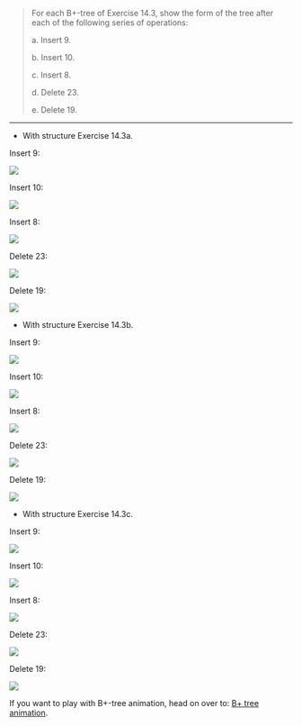 > For each B+-tree of Exercise 14.3, show the form of the tree after each of 
> the following series of operations: 
> 
> a. Insert 9. 
> 
> b. Insert 10. 
> 
> c. Insert 8. 
> 
> d. Delete 23. 
> 
> e. Delete 19. 

--------------------------------

* With structure Exercise 14.3a. 

Insert 9: 

<img src="../14.4a_insert9.jpg">

Insert 10: 

<img src="../14.4a_insert10.jpg">

Insert 8: 

<img src="../14.4a_insert8.jpg">

Delete 23: 

<img src="../14.4a_delete23.png">

Delete 19: 

<img src="../14.4a_delete19.png">

* With structure Exercise 14.3b.

Insert 9: 

<img src="../14.4b_insert9.png">

Insert 10: 

<img src="../14.4b_insert10.png">

Insert 8: 

<img src="../14.4b_insert8.jpg">

Delete 23: 

<img src="../14.4b_delete23.png">

Delete 19: 

<img src="../14.4b_delete19.png">

* With structure Exercise 14.3c.

Insert 9: 

<img src="../14.4c_insert9.png">

Insert 10: 

<img src="../14.4c_insert10.png">

Insert 8: 

<img src="../14.4c_insert8.png">

Delete 23: 

<img src="../14.4c_delete23.png">

Delete 19: 

<img src="../14.4c_delete19.png">

If you want to play with B+-tree animation, head on over to: [B+ tree animation](https://dichchankinh.com/~galles/visualization/BPlusTree.html).
